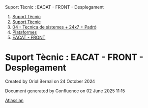 Suport Tècnic : EACAT - FRONT - Desplegament  

1.  [Suport Tècnic](index.md)
2.  [Suport Tècnic](13893782.md)
3.  [04 - Tècnica de sistemes + 24x7 + Padró](26313202.md)
4.  [Plataformes](Plataformes_41520520.md)
5.  [EACAT - FRONT](EACAT---FRONT_118554833.md)

Suport Tècnic : EACAT - FRONT - Desplegament
============================================

Created by Oriol Bernal on 24 October 2024

Document generated by Confluence on 02 June 2025 11:15

[Atlassian](http://www.atlassian.com/)